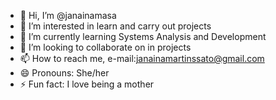 - 👋 Hi, I’m @janainamasa
- 👀 I’m interested in learn and carry out projects
- 🌱 I’m currently learning Systems Analysis and Development
- 💞️ I’m looking to collaborate on in projects
- 📫 How to reach me, e-mail:janainamartinssato@gmail.com
- 😄 Pronouns: She/her
- ⚡ Fun fact: I love being a mother

<!---
janainamasa/janainamasa is a ✨ special ✨ repository because its `README.md` (this file) appears on your GitHub profile.
You can click the Preview link to take a look at your changes.
--->
